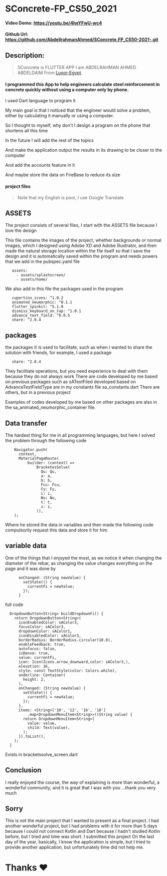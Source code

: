# SConcrete-FP_CS50_2021
#### Video Demo:  <https://youtu.be/4heYFwU-wc4>
#### Github Url:  <https://github.com/AbdellrahmanAhmed/SConcrete.FP_CS50-2021-.git>
## Description:
> SConcrete is FLUTTER APP
I am ABDELRAHMAN AHMED ABDELDAIM
From [Luxor-Egypt](https://en.wikipedia.org/wiki/Luxor).

#### I programmed this App to help engineers calculate steel reinforcement in concrete quickly without using a computer only by phone.

I used Dart language to program it

My main goal is that I noticed that the engineer would solve a problem, either by calculating it manually or using a computer.

So I thought to myself, why don't I design a program on the phone that shortens all this time

In the future I will add the rest of the topics

And make the application output the results in its drawing to be closer to the computer

And add the accounts feature in it

And maybe store the data on FireBase to reduce its size

#### project files

> Note that my English is poor, I use Google Translate

## ASSETS

The project consists of several files, I start with the ASSETS file because I love the design

This file contains the images of the project, whether backgrounds or normal images, which I designed using Adobe XD and Adobe Illustrator, and then made the natural storage location within the file itself so that I save the design and it is automatically saved within the program and needs powers that we add in the pubspec.yaml file

```
   assets:
     - assets/splashscreen/
     - assets/home/
```
We also add in this file the packages used in the program

```
   cupertino_icons: ^1.0.2
   animated_neumorphic: ^0.1.1
   flutter_spinkit: ^5.1.0
   dismiss_keyboard_on_tap: ^1.0.1
   advance_text_field: ^0.0.5
   share: ^2.0.4
```
## packages

the packages
It is used to facilitate, such as when I wanted to share the solution with friends, for example, I used a package
```
   share: ^2.0.4
```

They facilitate operations, but you need experience to deal with them because they do not always work
There are code developed by me based on previous packages such as sATextFiled developed based on AdvanceTextFieldType are in my constants file sa_constants.dart
There are others, but in a previous project

Examples of codes developed by me based on other packages are also in the sa_animated_neumorphic_container file.




## Data transfer

The hardest thing for me in all programming languages, but here I solved the problem through the following code
```
    Navigator.push(
      context,
      MaterialPageRoute(
          builder: (context) =>
              BracketesSolve(
                Qu: Qu,
                a: a,
                b: b,
                Fcu: Fcu,
                Fy: Fy,
                i: i,
                Nu: Nu,
                t: t,
                z: z,
              )),
    );
```

Where he stored the data in variables and then made the following code compulsorily request this data and store it for him

## variable data

One of the things that I enjoyed the most, as we notice it when changing the diameter of the rebar, as changing the value changes everything on the page and it was done by
```
      onChanged: (String newValue) {
        setState(() {
          currentFi = newValue;
        });
      }
```

full code

```
  DropdownButton<String> buildDropdownFi() {
    return DropdownButton<String>(
      iconEnabledColor: sAColor3,
      focusColor: sAColor3,
      dropdownColor: sAColor1,
      iconDisabledColor: sAColor3,
      borderRadius: BorderRadius.circular(10.0),
      enableFeedback: true,
      autofocus: false,
      isDense: true,
      value: currentFi,
      icon: Icon(Icons.arrow_downward,color: sAColor3,),
      elevation: 16,
      style: const TextStyle(color: Colors.white),
      underline: Container(
        height: 2,
      ),
      onChanged: (String newValue) {
        setState(() {
          currentFi = newValue;
        });
      },
      items: <String>['10', '12', '16', '18']
          .map<DropdownMenuItem<String>>((String value) {
        return DropdownMenuItem<String>(
          value: value,
          child: Text(value),
        );
      }).toList(),
    );
  }

```
Exists in bracketssolve_screen.dart

## Conclusion

I really enjoyed the course, the way of explaining is more than wonderful, a wonderful community, and it is great that I was with you
...thank you very much

## Sorry

This is not the main project that I wanted to present as a final project. I had another wonderful project, but I had problems with it for more than 5 days because I could not connect Kotlin and Dart because I hadn't studied Kotlin before, but I tried and time was short. I submitted this project On the last day of the year, basically, 
I know the application is simple, but I tried to provide another application, but unfortunately time did not help me.


# Thanks ❤️

